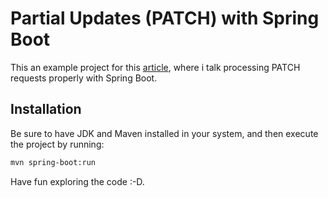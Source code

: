 # Partial Updates (PATCH) with Spring Boot

This an example project for this [article](https://medium.com/p/63ff35582250), where i talk
processing PATCH requests properly with Spring Boot.

## Installation
Be sure to have JDK and Maven installed in your system, and then execute the project by running:
```bash
mvn spring-boot:run
```

Have fun exploring the code :-D.